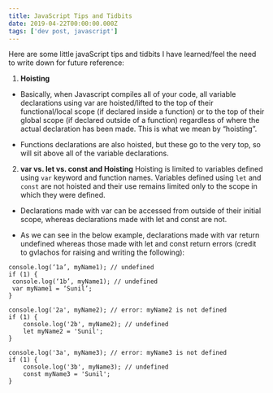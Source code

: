 ```yaml
---
title: JavaScript Tips and Tidbits
date: 2019-04-22T00:00:00.000Z
tags: ['dev post, javascript']
---
```


Here are some little javaScript tips and tidbits I have learned/feel the need to write down for future reference:

1. **Hoisting**
* 	Basically, when Javascript compiles all of your code, all variable declarations using var are hoisted/lifted to the top of their functional/local scope (if declared inside a function) or to the top of their global scope (if declared outside of a function) regardless of where the actual declaration has been made. This is what we mean by “hoisting”.

* Functions declarations are also hoisted, but these go to the very top, so will sit above all of the variable declarations.

2. **var vs. let vs. const and Hoisting** Hoisting is limited to variables defined using `var` keyword and function names. Variables defined using `let` and `const` are not hoisted and their use remains limited only to the scope in which they were defined.
	
* Declarations made with var can be accessed from outside of their initial scope, whereas declarations made with let and const are not.

* As we can see in the below example, declarations made with var return undefined whereas those made with let and const return errors (credit to gvlachos for raising and writing the following):

```
console.log(‘1a’, myName1); // undefined
if (1) {
 console.log(‘1b’, myName1); // undefined
 var myName1 = ‘Sunil’;
}

console.log('2a', myName2); // error: myName2 is not defined
if (1) {
    console.log('2b', myName2); // undefined
    let myName2 = 'Sunil';
}

console.log('3a', myName3); // error: myName3 is not defined
if (1) {
    console.log('3b', myName3); // undefined
    const myName3 = 'Sunil';
}
```
